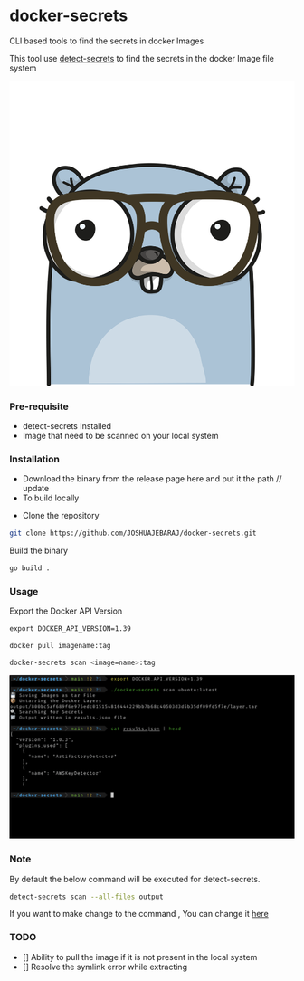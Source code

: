 # docker-secrets
CLI based tools to find the secrets in docker Images

This tool use  [detect-secrets](https://github.com/ibm/detect-secrets) to find the secrets in the docker Image file system

![](./static/logo.png)

### Pre-requisite

- detect-secrets Installed
- Image that need to be scanned on your local system

### Installation

- Download the binary from the release page here  and put it the path // update
- To build locally 

* Clone the repository
```bash 
git clone https://github.com/JOSHUAJEBARAJ/docker-secrets.git
```

Build the binary

```bash
go build .
```

### Usage

Export the Docker API Version

```
export DOCKER_API_VERSION=1.39
```

```
docker pull imagename:tag
```

```bash
docker-secrets scan <image=name>:tag
```

![](./static/2021-11-12-13-52-26.png)

### Note 

By default the below command will be executed for detect-secrets.

```bash
detect-secrets scan --all-files output
```
If you want to make change to the command , You can change it [here](https://github.com/JOSHUAJEBARAJ/docker-secrets.git)
### TODO

- [] Ability to pull the image if it is not present in the local system
- [] Resolve the symlink error while extracting 

